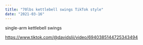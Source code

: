 ```yaml
---
title: "70lbs kettlebell swings TikTok style"
date: "2021-03-16"
---
```


single-arm kettlebell swings

https://www.tiktok.com/@davidslii/video/6940385144725343494